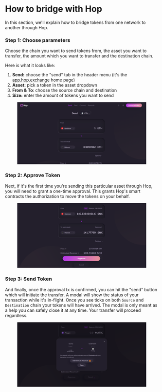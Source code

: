 # How to bridge with Hop



In this section, we'll explain how to bridge tokens from one network to another through Hop.

### **Step 1: Choose parameters**

Choose the chain you want to send tokens from, the asset you want to transfer, the amount which you want to transfer and the destination chain.

Here is what it looks like:

1. **Send:** choose the "send" tab in the header menu (it's the [app.hop.exchange](https://app.hop.exchange/) home page)&#x20;
2. **Asset:** pick a token in the asset dropdown
3. **From & To**: choose the source chain and destination
4. **Size:** enter the amount of tokens you want to send

<figure><img src="../.gitbook/assets/Screenshot 2022-11-30 at 15.26.47.png" alt=""><figcaption></figcaption></figure>

### **Step 2: Approve Token**

Next, if it's the first time you're sending this particular asset through Hop, you will need to grant a one-time approval. This grants Hop's smart contracts the authorization to move the tokens on your behalf.

<figure><img src="../.gitbook/assets/Screenshot 2022-11-30 at 15.58.26.png" alt=""><figcaption></figcaption></figure>

### **Step 3: Send Token**

And finally, once the approval tx is confirmed, you can hit the "send" button which will initiate the transfer. A modal will show the status of your transaction while it's in-flight. Once you see ticks on both `Source` and `Destination` chain your tokens will have arrived. The modal is only meant as a help you can safely close it at any time. Your transfer will proceed regardless.

<figure><img src="../.gitbook/assets/Screenshot 2022-11-30 at 16.05.26.png" alt=""><figcaption></figcaption></figure>
